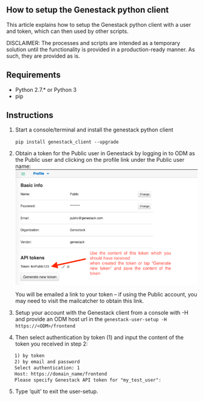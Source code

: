 ## How to setup the Genestack python client

This article explains how to setup the Genestack python client with a user and token, which can then used by other scripts.

DISCLAIMER: The processes and scripts are intended as a temporary solution until the functionality is provided in a production-ready manner. As such, they are provided as is.

## Requirements

* Python 2.7.* or Python 3
* pip

## Instructions

1. Start a console/terminal and install the genestack python client

    ```pip install genestack_client --upgrade ```

2. Obtain a token for the Public user in Genestack by logging in to ODM as the Public user and clicking on the profile link under the Public user name:
    ![GetToken](Token.png)

   You will be emailed a link to your token – if using the Public account, you may need to visit the mailcatcher to obtain this link.

3. Setup your account with the Genestack client from a console with -H and provide an ODM host url in the <ODM>
   ```genestack-user-setup -H https://<ODM>/frontend```

4. Then select authentication by token (1) and input the content of the token you received in step 2:
``` 
   1) by token
   2) by email and password
   Select authentication: 1
   Host: https://domain_name/frontend
   Please specify Genestack API token for "my_test_user":
```
5. Type ‘quit' to exit the user-setup.